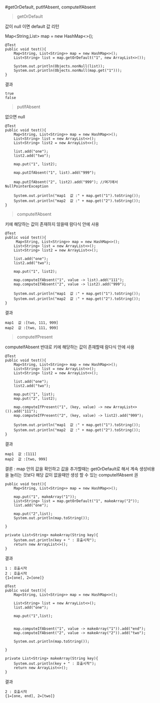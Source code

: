 #getOrDefault, putIfAbsent, computeIfAbsent

>getOrDefault

값이 null 이면 default 값 리턴

Map<String,List<String>> map = new HashMap<>();


~~~~
@Test
public void test(){
    Map<String, List<String>> map = new HashMap<>();
    List<String> list = map.getOrDefault("1", new ArrayList<>());

    System.out.println(Objects.nonNull(list));
    System.out.println(Objects.nonNull(map.get("1")));
}
~~~~

결과

~~~
true
false
~~~

>putIfAbsent

없으면 null 

~~~
@Test
public void test(){
    Map<String, List<String>> map = new HashMap<>();
    List<String> list = new ArrayList<>();
    List<String> list2 = new ArrayList<>();

    list.add("one");
    list2.add("two");

    map.put("1", list2);

    map.putIfAbsent("1", list).add("999");

    map.putIfAbsent("2", list2).add("999"); //여기에서 NullPointerException

    System.out.println("map1  값 :" + map.get("1").toString());
    System.out.println("map2  값 :" + map.get("2").toString());
}
~~~

>computeIfAbsent

키에 해당하는 값이 존재하지 않을때 람다식 안에 사용 
~~~
@Test
public void test(){
     Map<String, List<String>> map = new HashMap<>();
    List<String> list = new ArrayList<>();
    List<String> list2 = new ArrayList<>();

    list.add("one");
    list2.add("two");

    map.put("1", list2);

    map.computeIfAbsent("1", value -> list).add("111");
    map.computeIfAbsent("2", value -> list2).add("999");

    System.out.println("map1  값 :" + map.get("1").toString());
    System.out.println("map2  값 :" + map.get("2").toString());
}
~~~

결과
~~~
map1  값 :[two, 111, 999]
map2  값 :[two, 111, 999]
~~~

>computeIfPresent

computeIfAbsent 반대로 키에 해당하는 값이 존재할때 람다식 안에 사용 

~~~
@Test
public void test(){
    Map<String, List<String>> map = new HashMap<>();
    List<String> list = new ArrayList<>();
    List<String> list2 = new ArrayList<>();

    list.add("one");
    list2.add("two");

    map.put("1", list);
    map.put("2", list2);

    map.computeIfPresent("1", (key, value) -> new ArrayList<>()).add("111");
    map.computeIfPresent("2", (key, value) -> list2).add("999");

    System.out.println("map1  값 :" + map.get("1").toString());
    System.out.println("map2  값 :" + map.get("2").toString());
}
~~~

결과
~~~
map1  값 :[111]
map2  값 :[two, 999]
~~~

결론 : map 안의 값을 확인하고 값을 추가할때는 getOrDefault로 해서 계속 생성비용을 늘리는 것보다 
해당 값이 없을때만 생성 할 수 있는 computeIfAbsent 권

~~~
public void test(){
    Map<String, List<String>> map = new HashMap<>();

    map.put("1", makeArray("1"));
    List<String> list = map.getOrDefault("1", makeArray("2"));
    list.add("one");

    map.put("2",list);
    System.out.println(map.toString());

}

private List<String> makeArray(String key){
    System.out.println(key + " : 호출시작");
    return new ArrayList<>();
}
~~~

결과

~~~
1 : 호출시작
2 : 호출시작
{1=[one], 2=[one]}
~~~

~~~
@Test
public void test(){
    Map<String, List<String>> map = new HashMap<>();

    List<String> list = new ArrayList<>();
    list.add("one");

    map.put("1",list);


    map.computeIfAbsent("1", value -> makeArray("1")).add("end");
    map.computeIfAbsent("2", value -> makeArray("2")).add("two");

    System.out.println(map.toString());

}

private List<String> makeArray(String key){
    System.out.println(key + " : 호출시작");
    return new ArrayList<>();
}
~~~

결과

~~~
2 : 호출시작
{1=[one, end], 2=[two]}
~~~